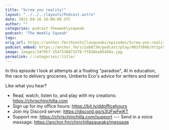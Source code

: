 ```yaml
---
title: "Screw you reality!"
layout: "../../../layouts/Podcast.astro"
date: 2021-09-16 16:00:00 UTC
author: ""
categories: podcast theweeklysqueak
podcast: "The Weekly Squeak"
tags: 
orig_url: https://anchor.fm/chinchillasqueaks/episodes/Screw-you-reality-e17elrm
podcast_embed: https://anchor.fm/s/2ab8734/podcast/play/40375606/https%3A%2F%2Fd3ctxlq1ktw2nl.cloudfront.net%2Fstaging%2F2021-8-16%2F0b3a42e3-ab25-1529-1f3a-66b3eecc01d9.mp3
image: images/347957-1547538871578-ff838ea05458a.jpg
permalink: /:categories/:title/
---
```

In this episode I look at attempts at a floating "paradise", AI in education, the race to delivery groceries, Umberto Eco's advice for writers and more!  
  
Like what you hear?

- Read, watch, listen to, and play with my creations: https://chrischinchilla.com
- Sign up for my office hours: https://bit.ly/ddofficehours
- Join my Discord server: https://discord.gg/s3UFwFejKT
- Support me: https://chrischinchilla.com/support
--- Send in a voice message: https://anchor.fm/chinchillasqueaks/message